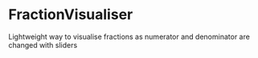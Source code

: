 FractionVisualiser
==================

Lightweight way to visualise fractions as numerator and denominator are changed with sliders
